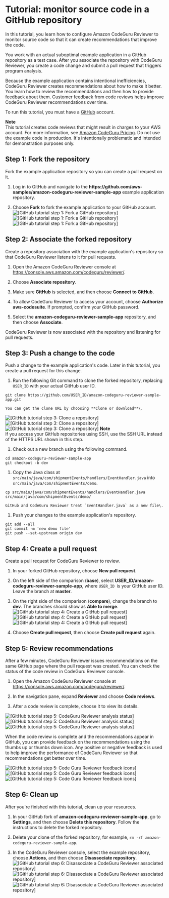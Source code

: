# Tutorial: monitor source code in a GitHub repository<a name="tutorial-github-reviewer"></a>

 In this tutorial, you learn how to configure Amazon CodeGuru Reviewer to monitor source code so that it can create recommendations that improve the code\. 

You work with an actual suboptimal example application in a GitHub repository as a test case\. After you associate the repository with CodeGuru Reviewer, you create a code change and submit a pull request that triggers program analysis\. 

Because the example application contains intentional inefficiencies, CodeGuru Reviewer creates recommendations about how to make it better\. You learn how to review the recommendations and then how to provide feedback about them\. Customer feedback from code reviews helps improve CodeGuru Reviewer recommendations over time\. 

 To run this tutorial, you must have a [GitHub](https://github.com/) account\. 

**Note**  
 This tutorial creates code reviews that might result in charges to your AWS account\. For more information, see [Amazon CodeGuru Pricing](https://aws.amazon.com/codeguru/pricing/)\. 
 Do not use the example code in production\. It's intentionally problematic and intended for demonstration purposes only\. 

## Step 1: Fork the repository<a name="tutorial-step-1-fork-repo"></a>

 Fork the example application repository so you can create a pull request on it\. 

1.  Log in to GitHub and navigate to the **https://github\.com/aws\-samples/amazon\-codeguru\-reviewer\-sample\-app** example application repository\. 

1.  Choose **Fork** to fork the example application to your GitHub account\.   
![\[GitHub tutorial step 1: Fork a GitHub repository\]](http://docs.aws.amazon.com/codeguru/latest/reviewer-ug/)![\[GitHub tutorial step 1: Fork a GitHub repository\]](http://docs.aws.amazon.com/codeguru/latest/reviewer-ug/)![\[GitHub tutorial step 1: Fork a GitHub repository\]](http://docs.aws.amazon.com/codeguru/latest/reviewer-ug/)

## Step 2: Associate the forked repository<a name="tutorial-step-2-associate-repo"></a>

 Create a repository association with the example application's repository so that CodeGuru Reviewer listens to it for pull requests\. 

1. Open the Amazon CodeGuru Reviewer console at [https://console\.aws\.amazon\.com/codeguru/reviewer/](https://console.aws.amazon.com/codeguru/reviewer/)\.

1.  Choose **Associate repository**\. 

1.  Make sure **GitHub** is selected, and then choose **Connect to GitHub**\. 

1.  To allow CodeGuru Reviewer to access your account, choose **Authorize aws\-codesuite**\. If prompted, confirm your GitHub password\. 

1.  Select the **amazon\-codeguru\-reviewer\-sample\-app** repository, and then choose **Associate**\. 

   CodeGuru Reviewer is now associated with the repository and listening for pull requests\. 

## Step 3: Push a change to the code<a name="tutorial-step-3-push-change-to-code"></a>

 Push a change to the example application's code\. Later in this tutorial, you create a pull request for this change\. 

1.  Run the following Git command to clone the forked repository, replacing `USER_ID` with your actual GitHub user ID\. 

   ```
   git clone https://github.com/USER_ID/amazon-codeguru-reviewer-sample-app.git
   ```

    You can get the clone URL by choosing **Clone or download**\.   
![\[GitHub tutorial step 3: Clone a repository\]](http://docs.aws.amazon.com/codeguru/latest/reviewer-ug/)![\[GitHub tutorial step 3: Clone a repository\]](http://docs.aws.amazon.com/codeguru/latest/reviewer-ug/)![\[GitHub tutorial step 3: Clone a repository\]](http://docs.aws.amazon.com/codeguru/latest/reviewer-ug/)
**Note**  
 If you access your GitHub repositories using SSH, use the SSH URL instead of the HTTPS URL shown in this step\. 

1.  Check out a new branch using the following command\. 

   ```
   cd amazon-codeguru-reviewer-sample-app
   git checkout -b dev
   ```

1.  Copy the Java class at `src/main/java/com/shipmentEvents/handlers/EventHandler.java` into `src/main/java/com/shipmentEvents/demo`\. 

   ```
   cp src/main/java/com/shipmentEvents/handlers/EventHandler.java src/main/java/com/shipmentEvents/demo/
   ```

    GitHub and CodeGuru Reviewer treat `EventHandler.java` as a new file\. 

1.  Push your changes to the example application's repository\. 

   ```
   git add --all
   git commit -m 'new demo file'
   git push --set-upstream origin dev
   ```

## Step 4: Create a pull request<a name="tutorial-step-4-create-pull-request"></a>

 Create a pull request for CodeGuru Reviewer to review\. 

1.  In your forked GitHub repository, choose **New pull request**\. 

1.  On the left side of the comparison \(**base**\), select **USER\_ID/amazon\-codeguru\-reviewer\-sample\-app**, where `USER_ID `is your GitHub user ID\. Leave the branch at **master**\. 

1.  On the right side of the comparison \(**compare**\), change the branch to **dev**\. The branches should show as **Able to merge**\.   
![\[GitHub tutorial step 4: Create a GitHub pull request\]](http://docs.aws.amazon.com/codeguru/latest/reviewer-ug/)![\[GitHub tutorial step 4: Create a GitHub pull request\]](http://docs.aws.amazon.com/codeguru/latest/reviewer-ug/)![\[GitHub tutorial step 4: Create a GitHub pull request\]](http://docs.aws.amazon.com/codeguru/latest/reviewer-ug/)

1.  Choose **Create pull request**, then choose **Create pull request** again\. 

## Step 5: Review recommendations<a name="tutorial-step-5-review-recommendations"></a>

 After a few minutes, CodeGuru Reviewer issues recommendations on the same GitHub page where the pull request was created\. You can check the status of the code review in CodeGuru Reviewer console\. 

1. Open the Amazon CodeGuru Reviewer console at [https://console\.aws\.amazon\.com/codeguru/reviewer/](https://console.aws.amazon.com/codeguru/reviewer/)\.

1.  In the navigation pane, expand **Reviewer** and choose **Code reviews**\. 

1.  After a code review is complete, choose it to view its details\. 

![\[GitHub tutorial step 5: CodeGuru Reviewer analysis status\]](http://docs.aws.amazon.com/codeguru/latest/reviewer-ug/)![\[GitHub tutorial step 5: CodeGuru Reviewer analysis status\]](http://docs.aws.amazon.com/codeguru/latest/reviewer-ug/)![\[GitHub tutorial step 5: CodeGuru Reviewer analysis status\]](http://docs.aws.amazon.com/codeguru/latest/reviewer-ug/)

 When the code review is complete and the recommendations appear in GitHub, you can provide feedback on the recommendations using the thumbs up or thumbs down icon\. Any positive or negative feedback is used to help improve the performance of CodeGuru Reviewer so that recommendations get better over time\. 

![\[GitHub tutorial step 5: Code Guru Reviewer feedback icons\]](http://docs.aws.amazon.com/codeguru/latest/reviewer-ug/)![\[GitHub tutorial step 5: Code Guru Reviewer feedback icons\]](http://docs.aws.amazon.com/codeguru/latest/reviewer-ug/)![\[GitHub tutorial step 5: Code Guru Reviewer feedback icons\]](http://docs.aws.amazon.com/codeguru/latest/reviewer-ug/)

## Step 6: Clean up<a name="tutorial-step-6-clean-up"></a>

 After you're finished with this tutorial, clean up your resources\. 

1.  In your GitHub fork of **amazon\-codeguru\-reviewer\-sample\-app**, go to **Settings**, and then choose **Delete this repository**\. Follow the instructions to delete the forked repository\. 

1.  Delete your clone of the forked repository, for example, `rm -rf amazon-codeguru-reviewer-sample-app`\. 

1.  In the CodeGuru Reviewer console, select the example repository, choose **Actions**, and then choose **Disassociate repository**\.   
![\[GitHub tutorial step 6: Disassociate a CodeGuru Reviewer associated repository\]](http://docs.aws.amazon.com/codeguru/latest/reviewer-ug/)![\[GitHub tutorial step 6: Disassociate a CodeGuru Reviewer associated repository\]](http://docs.aws.amazon.com/codeguru/latest/reviewer-ug/)![\[GitHub tutorial step 6: Disassociate a CodeGuru Reviewer associated repository\]](http://docs.aws.amazon.com/codeguru/latest/reviewer-ug/)